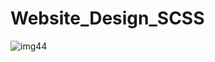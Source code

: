 # Website_Design_SCSS

![img44](https://user-images.githubusercontent.com/124285240/229554544-b5cdcad4-5bf4-4bba-a08d-25626f533589.png) 
